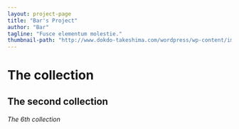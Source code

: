 ```yaml
---
layout: project-page
title: "Bar's Project"
author: "Bar"
tagline: "Fusce elementum molestie."
thumbnail-path: "http://www.dokdo-takeshima.com/wordpress/wp-content/images/Hikida-Toryu-1874.jpg"
---
```

# The collection
## The second collection
###### The 6th collection

